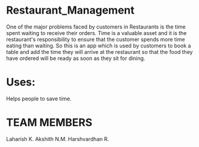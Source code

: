 # Restaurant_Management

One of the major problems faced by customers in Restaurants is the time spent waiting to receive
their orders. Time is a valuable asset and it is the restaurant's responsibility to ensure that the
customer spends more time eating than waiting.
So this is an app which is used by customers to book a table and add the time they will arrive at the restaurant so that the food they have ordered will be ready as soon as they sit for dining.

# Uses:
  Helps people to save time.

# TEAM MEMBERS

Laharish K.
Akshith N.M.
Harshvardhan R.
